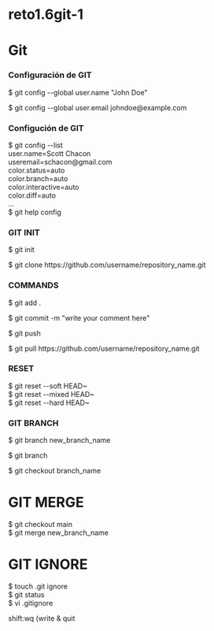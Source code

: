 # reto1.6git-1
<h1>Git</h1>

<h3>Configuración de GIT</h3>
<p>$ git config --global user.name "John Doe"</p>
<p>$ git config --global user.email johndoe@example.com</p>

<h3>Configución de GIT</h3>
<p>$ git config --list<br>user.name=Scott Chacon<br>useremail=schacon@gmail.com<br>color.status=auto<br>color.branch=auto<br>color.interactive=auto<br>color.diff=auto<br>...<br>$ git help config</p>

<h3>GIT INIT</h3>
<p>$ git init</p>
<p>$ git clone https://github.com/username/repository_name.git</p>

<h3>COMMANDS</h3>
<p>$ git add .</p>
<p>$ git commit -m "write your comment here"</p>
<p>$ git push </p>
<p>$ git pull https://github.com/username/repository_name.git</p>

<h3>RESET</h3>
<p>$ git reset --soft HEAD~ <br>$ git reset --mixed HEAD~<br>$ git reset --hard HEAD~</p>

<h3>GIT BRANCH</h3>
<p>$ git branch new_branch_name</p>
<p>$ git branch</p>
<p>$ git checkout branch_name</p>


<h1>GIT MERGE</h1>
<p>$ git checkout main<br>$ git merge new_branch_name</p>

<h1>GIT IGNORE</h1>
<p>$ touch .git ignore<br>$ git status<br>$ vi .gitignore</p>
<p>shift:wq (write & quit</p>
